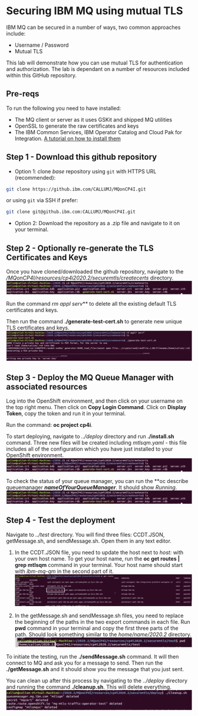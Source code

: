 # Securing IBM MQ using mutual TLS
IBM MQ can be secured in a number of ways, two common approaches include:
* Username / Password
* Mutual TLS

This lab will demonstrate how you can use mutual TLS for authentication and authorization. 
The lab is dependant on a number of resources included within this GitHub repository. 

## Pre-reqs
To run the following you need to have installed:
* The MQ client or server as it uses GSKit and shipped MQ utilities
* OpenSSL to generate the raw certificates and keys
* The IBM Common Services, IBM Operator Catalog and Cloud Pak for Integration. [A tutorial on how to install them](https://github.ibm.com/CALLUMJ/MQonCP4I/tree/master/instructions/cp4i2020.2/gettingstarted)

## Step 1 - Download this github repository
- Option 1: clone *base* repository using `git` with HTTPS URL (recommended):
```sh
git clone https://github.ibm.com/CALLUMJ/MQonCP4I.git
```
or using `git` via SSH if prefer:
```sh
git clone git@github.ibm.com:CALLUMJ/MQonCP4I.git
```
- Option 2: Download the repository as a .zip file and navigate to it on your terminal.

## Step 2 - Optionally re-generate the TLS Certificates and Keys
Once you have cloned/downloaded the github repository, navigate to the */MQonCP4I/resources/cp4i2020.2/securemtls/createcerts* directory.
![Navigating to createcerts directory](img/4.png)

Run the command **rm appl* serv*** to delete all the existing default TLS certificates and keys.

Then run the command **./generate-test-cert.sh** to generate new unique TLS certificates and keys.
![Generating new keys](img/5.png)

## Step 3 - Deploy the MQ Queue Manager with associated resources
Log into the OpenShift environment, and then click on your username on the top right menu. Then click on **Copy Login Command**. Click on **Display Token**, copy the token and run it in your terminal.

Run the command: **oc project cp4i**.

To start deploying, navigate to *../deploy* directory and run **./install.sh** command. Three new files will be created including *mtlsqm.yaml* - this file includes all of the configuration which you have just installed to your OpenShift environment.
![Deployment](img/4.png)

To check the status of your queue manager, you can run the **oc describe queuemanager ***nameOfYourQueueManager***. It should show *Running*. 
![Checking that MQ is Running](img/4.png)

## Step 4 - Test the deployment
Navigate to *../test* directory. You will find three files: CCDT.JSON, getMessage.sh, and sendMessage.sh. Open them in any text editor.

1. In the CCDT.JSON file, you need to update the host next to *host:* with your own host name. To get your host name, run the **oc get routes | grep mtlsqm** command in your terminal. Your host name should start with *ibm-mq-qm* in the second part of it.
![Choosing the right host name](img/8.png)

2. In the getMessage.sh and sendMessage.sh files, you need to replace the beginning of the paths in the two export commands in each file. Run **pwd** command in your terminal and copy the first three parts of the path. Should look something similar to the *home/name/2020.2* directory.
![Selecting the first three parts of the path](img/10.png)

To initiate the testing, run the **./sendMessage.sh** command. It will then connect to MQ and ask you for a message to send. Then run the **./getMessage.sh** and it should show you the message that you just sent.

You can clean up after this process by navigating to the *../deploy* directory and running the command **./cleanup.sh**. This will delete everything.
![Cleaning up](img/11.png)
